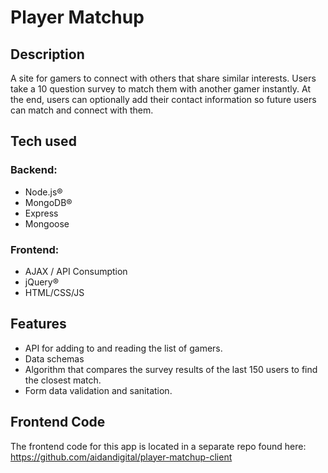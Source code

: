 # Player Matchup

## Description
A site for gamers to connect with others that share similar interests. Users take a 10 question survey to match them with another gamer instantly. At the end, users can optionally add their contact information so future users can match and connect with them.

## Tech used
### Backend:
* Node.js®
* MongoDB®
* Express
* Mongoose
### Frontend:
* AJAX / API Consumption
* jQuery®
* HTML/CSS/JS

## Features
* API for adding to and reading the list of gamers.
* Data schemas
* Algorithm that compares the survey results of the last 150 users to find the closest match.
* Form data validation and sanitation.

## Frontend Code
The frontend code for this app is located in a separate repo found here: https://github.com/aidandigital/player-matchup-client